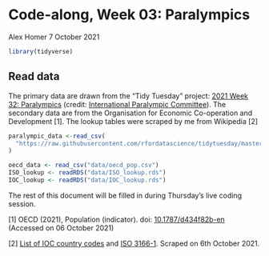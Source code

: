 Code-along, Week 03: Paralympics
================
Alex Homer
7 October 2021

``` r
library(tidyverse)
```

## Read data

The primary data are drawn from the “Tidy Tuesday” project: [2021 Week
32:
Paralympics](https://github.com/rfordatascience/tidytuesday/blob/master/data/2021/2021-08-03/readme.md)
(credit: [International Paralympic
Committee](https://db.ipc-services.org/sdms/hira/web/index)). The
secondary data are from the Organisation for Economic Co-operation and
Development [1]. The lookup tables were scraped by me from Wikipedia [2]

``` r
paralympic_data <-read_csv(
  "https://raw.githubusercontent.com/rfordatascience/tidytuesday/master/data/2021/2021-08-03/athletes.csv"
)

oecd_data <- read_csv("data/oecd_pop.csv")
ISO_lookup <- readRDS("data/ISO_lookup.rds")
IOC_lookup <- readRDS("data/IOC_lookup.rds")
```

The rest of this document will be filled in during Thursday’s live
coding session.

[1] OECD (2021), Population (indicator). doi:
[10.1787/d434f82b-en](https://doi.org/10.1787/d434f82b-en) (Accessed on
06 October 2021)

[2] [List of IOC country
codes](https://en.wikipedia.org/wiki/List_of_IOC_country_codes) and [ISO
3166-1](https://en.wikipedia.org/wiki/ISO_3166-1). Scraped on 6th
October 2021.
